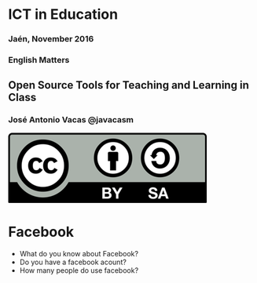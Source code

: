 # ICT in Education

### Jaén, November 2016

### English Matters

## Open Source Tools for Teaching and Learning in Class

### José Antonio Vacas @javacasm

![./Licencia CC.png](./images/Licencia_CC.png)

# Facebook

* What do you know about Facebook?
* Do you have a facebook acount?
* How many people do use facebook?
